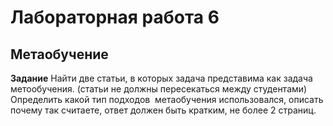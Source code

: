 # Лабораторная работа 6  
## Метаобучение   
 
**Задание**
Найти две статьи, в которых задача представима как задача метообучения. (статьи не должны пересекаться между студентами)  
Определить какой тип подходов  метаобучения использовался, описать почему так считаете, ответ должен быть кратким, не более 2 страниц.  
